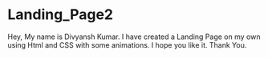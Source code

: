 # Landing_Page2
Hey, My name is Divyansh Kumar. I have created a Landing Page on my own using Html and CSS with some animations.
I hope you like it.
Thank You.
